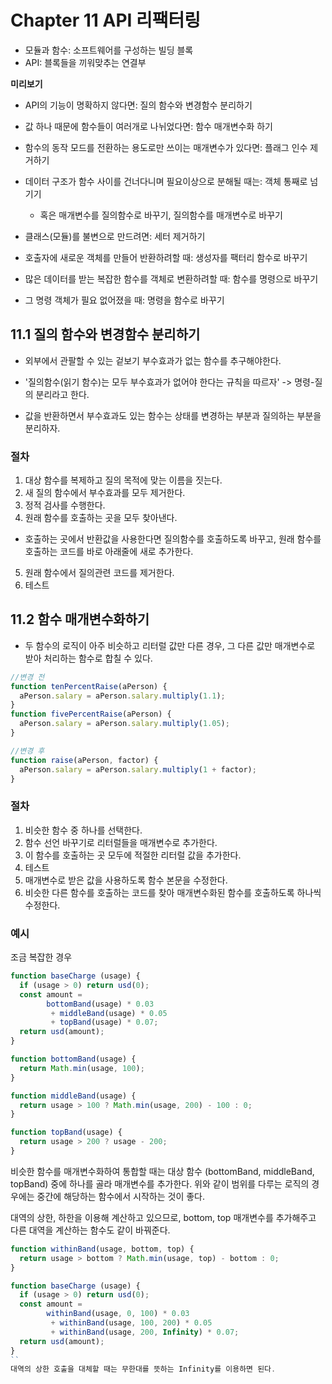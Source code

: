 
#  Chapter 11 API 리팩터링

- 모듈과 함수: 소프트웨어를 구성하는 빌딩 블록
- API: 블록들을 끼워맞추는 연결부

**미리보기**
- API의 기능이 명확하지 않다면: 질의 함수와 변경함수 분리하기
- 값 하나 때문에 함수들이 여러개로 나뉘었다면: 함수 매개변수화 하기
- 함수의 동작 모드를 전환하는 용도로만 쓰이는 매개변수가 있다면: 플래그 인수 제거하기
- 데이터 구조가 함수 사이를 건너다니며 필요이상으로 분해될 때는: 객체 통째로 넘기기
  - 혹은 매개변수를 질의함수로 바꾸기, 질의함수를 매개변수로 바꾸기

- 클래스(모듈)를 불변으로 만드려면: 세터 제거하기
- 호출자에 새로운 객체를 만들어 반환하려할 때: 생성자를 팩터리 함수로 바꾸기
- 많은 데이터를 받는 복잡한 함수를 객체로 변환하려할 때: 함수를 명령으로 바꾸기
- 그 명령 객체가 필요 없어졌을 때: 명령을 함수로 바꾸기


## 11.1 질의 함수와 변경함수 분리하기

- 외부에서 관팔할 수 있는 겉보기 부수효과가 없는 함수를 추구해야한다. 
- '질의함수(읽기 함수)는 모두 부수효과가 없어야 한다는 규칙을 따르자' -> 명령-질의 분리라고 한다.

- 값을 반환하면서 부수효과도 있는 함수는 상태를 변경하는 부분과 질의하는 부분을 분리하자.

### 절차
1. 대상 함수를 복제하고 질의 목적에 맞는 이름을 짓는다.
2. 새 질의 함수에서 부수효과를 모두 제거한다.
3. 정적 검사를 수행한다.
4. 원래 함수를 호출하는 곳을 모두 찾아낸다.
  - 호출하는 곳에서 반환값을 사용한다면 질의함수를 호출하도록 바꾸고, 원래 함수를 호출하는 코드를 바로 아래줄에 새로 추가한다.
5. 원래 함수에서 질의관련 코드를 제거한다.
6. 테스트

## 11.2 함수 매개변수화하기

- 두 함수의 로직이 아주 비슷하고 리터럴 값만 다른 경우, 그 다른 값만 매개변수로 받아 처리하는 함수로 합칠 수 있다.

```js
//변경 전
function tenPercentRaise(aPerson) {
  aPerson.salary = aPerson.salary.multiply(1.1);
}
function fivePercentRaise(aPerson) {
  aPerson.salary = aPerson.salary.multiply(1.05);
}

//변경 후
function raise(aPerson, factor) {
  aPerson.salary = aPerson.salary.multiply(1 + factor);
}
```

### 절차
1. 비슷한 함수 중 하나를 선택한다.
2. 함수 선언 바꾸기로 리터럴들을 매개변수로 추가한다.
3. 이 함수를 호출하는 곳 모두에 적절한 리터럴 값을 추가한다.
4. 테스트
5. 매개변수로 받은 값을 사용하도록 함수 본문을 수정한다.
6. 비슷한 다른 함수를 호출하는 코드를 찾아 매개변수화된 함수를 호출하도록 하나씩 수정한다.


### 예시

조금 복잡한 경우

```js
function baseCharge (usage) {
  if (usage > 0) return usd(0);
  const amount = 
        bottomBand(usage) * 0.03
         + middleBand(usage) * 0.05
         + topBand(usage) * 0.07;
  return usd(amount);
}

function bottomBand(usage) {
  return Math.min(usage, 100);
}

function middleBand(usage) {
  return usage > 100 ? Math.min(usage, 200) - 100 : 0;
}

function topBand(usage) {
  return usage > 200 ? usage - 200;
}
```

비슷한 함수를 매개변수화하여 통합할 때는 대상 함수 (bottomBand, middleBand, topBand) 중에 하나를 골라 매개변수를 추가한다.
위와 같이 범위를 다루는 로직의 경우에는 중간에 해당하는 함수에서 시작하는 것이 좋다.

대역의 상한, 하한을 이용해 계산하고 있으므로,  bottom, top 매개변수를 추가해주고
다른 대역을 계산하는 함수도 같이 바꿔준다.

```js
function withinBand(usage, bottom, top) {
  return usage > bottom ? Math.min(usage, top) - bottom : 0;
}

function baseCharge (usage) {
  if (usage > 0) return usd(0);
  const amount = 
        withinBand(usage, 0, 100) * 0.03
         + withinBand(usage, 100, 200) * 0.05
         + withinBand(usage, 200, Infinity) * 0.07;
  return usd(amount);
}
``
대역의 상한 호출을 대체할 때는 무한대를 뜻하는 Infinity를 이용하면 된다.
